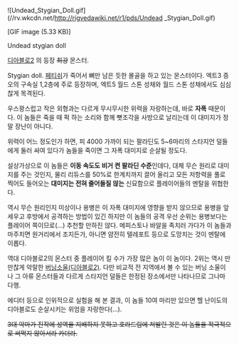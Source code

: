 ![Undead_Stygian_Doll.gif](//rv.wkcdn.net/http://rigvedawiki.net/r1/pds/Undead
_Stygian_Doll.gif)

[GIF image (5.33 KB)]

  
Undead stygian doll

[디아블로2](%EB%94%94%EC%95%84%EB%B8%94%EB%A1%9C2.md) 의 등장 <del>최강</del> 몬스터.

Stygian doll. [페티쉬](%ED%8E%98%ED%8B%B0%EC%89%AC.md)가 죽어서 뼈만 남은 듯한 몰골을 하고 있는
몬스터이다. 엑트3 증오의 구속실 1,2층에 주로 등장하며, 엑트5 월드 스톤 성채와 월드 스톤 성채에서도 심심 찮게 목격된다.

우스꽝스럽고 작은 외형과는 다르게 무시무시한 위력을 자랑하는데, 바로 **자폭** 때문이다. 이 놈들은 죽을 때 퍽 하는 소리와 함께
뼛조각을 사방으로 날리는데 이 대미지가 정말 장난이 아니다.

위력이 어느 정도인가 하면, 피 4000 가까이 되는 팔라딘도 5~6마리의 스타지언 덜들에게 둘러 싸여 있다가 놈들을 죽이면 그 자폭
대미지로 순살될 정도다.

설상가상으로 이 놈들은 **이동 속도도 비거 켠 팔라딘 수준**인데다, 대체 무슨 원리로 대미지를 주는 것인지, 물리 리듀스를 50%로
한계치까지 끌어 올리고 모든 저항력을 풀로 찍어도 들어오는 **대미지는 전혀 줄어들질 않는** 신묘함으로 플레이어들의 멘탈을 위협한다.

역시 무슨 원리인지 미상이나 용병은 이 자폭 대미지에 영향을 받지 않으므로 용병을 앞세우고 후방에서 공격하는 방법이 있긴 하지만 이 놈들의
공격 우선 순위는 용병보다는 플레이어 쪽이므로(...) 추천할 만하진 않다. 메피스토나 바알을 족치러 가다가 이 놈들과 마주치면 원거리에서
조지든가, 아니면 얌전히 텔레포트 등으로 도망치는 것이 멘탈에 이롭다.

역대 디아블로2의 몬스터 중 플레이어 킬 수가 가장 많은 놈이 이 놈이다. 2위는 역시 만만찮게 악랄한 [버닝소울(디아블로2)](%EB%B2%84%EB%8B%9D%EC%86%8C%EC%9A%B8%28%EB%94%94%EC%95%84%EB%B8%94%EB%A1%9C2%29.md). 다만 비교적 전 지역에서 볼 수 있는 버닝 소울이나 그 아류 몬스터들과 다르게 스타지언 덜들은 한정된 장소에서만 나타나므로 그나마
다행.

에디터 등으로 인위적으로 실험을 해 본 결과, 이 놈들 10여 마리만 있으면 헬 난이도의 디아블로도 순살시키는 위엄을 자랑한다(...).

<del>3대 악마가 진작에 성역을 지배하지 못하고 호라드림에 쳐발린 것은 이 놈들을 적극적으로 써먹지 않아서라 카더라.</del>

